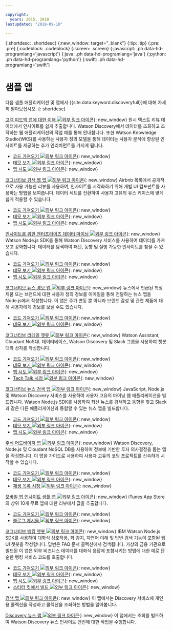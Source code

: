 ```yaml
---

copyright:
  years: 2015, 2018
lastupdated: "2018-09-10"

---
```


{:shortdesc: .shortdesc}
{:new_window: target="_blank"}
{:tip: .tip}
{:pre: .pre}
{:codeblock: .codeblock}
{:screen: .screen}
{:javascript: .ph data-hd-programlang='javascript'}
{:java: .ph data-hd-programlang='java'}
{:python: .ph data-hd-programlang='python'}
{:swift: .ph data-hd-programlang='swift'}

# 샘플 앱

다음 샘플 애플리케이션 및 랩에서 {{site.data.keyword.discoveryfull}}에 대해 자세히 알아보십시오.
{: shortdesc}

[고객 피드백 앱에 대한 이해 ![외부 링크 아이콘](../../icons/launch-glyph.svg "외부 링크 아이콘")](http://ibm.biz/customerinsightspattern){: new_window}
원시 텍스트 리뷰 데이터에서 인사이트를 쉽게 추출합니다. Watson Discovery에서 데이터를 조회하고 조작하는 웹 애플리케이션의 작업 예를 통해 안내합니다. 또한 Watson Knowledge Studio(WKS)를 사용하는 사용자 정의 모델을 통해 데이터는 사용자 분석에 향상된 인사이트를 제공하는 추가 인리치먼트를 가지게 됩니다.
  - [코드 가져오기 ![외부 링크 아이콘](../../icons/launch-glyph.svg "외부 링크 아이콘")](https://github.com/IBM/watson-discovery-food-reviews?cm_sp=Developer-_-develop-your-own-watson-discovery-service-application-_-Get-the-Code){: new_window}
  - [데모 보기 ![외부 링크 아이콘](../../icons/launch-glyph.svg "외부 링크 아이콘")](https://www.youtube.com/watch?v=gzlUSyLccSg){: new_window}
  - [앱 시도 ![외부 링크 아이콘](../../icons/launch-glyph.svg "외부 링크 아이콘")](https://watson-discovery-food-reviews-demo.mybluemix.net/?cm_sp=dw-bluemix-_-code-_-devcenter){: new_window}

[코그너티브 검색 웹 앱 ![외부 링크 아이콘](../../icons/launch-glyph.svg "외부 링크 아이콘")](http://ibm.biz/searchpattern){: new_window}
Airbnb 목록에서 공개적으로 사용 가능한 리뷰를 사용하여, 인사이트를 시각화하기 위해 개별 UI 컴포넌트를 사용하는 방법을 보여줍니다. 데이터 세트를 전환하여 사용자 고유의 유스 케이스에 맞게 쉽게 적용할 수 있습니다.
  - [코드 가져오기 ![외부 링크 아이콘](../../icons/launch-glyph.svg "외부 링크 아이콘")](https://github.com/IBM/watson-discovery-ui?cm_sp=Developer-_-develop-a-fully-featured-web-app-built-on-the-watson-discovery-service-_-Get-the-Code){: new_window}
  - [데모 보기 ![외부 링크 아이콘](../../icons/launch-glyph.svg "외부 링크 아이콘")](https://www.youtube.com/watch?v=5EEmQwcjUa4&cm_sp=Developer-_-develop-a-fully-featured-web-app-built-on-the-watson-discovery-service-_-View-the-Video){: new_window}
  - [앱 시도 ![외부 링크 아이콘](../../icons/launch-glyph.svg "외부 링크 아이콘")](https://watson-discovery-ui-demo.mybluemix.net/?cm_sp=dw-bluemix-_-code-_-devcenter){: new_window}
  
[인사이트를 위한 엔터프라이즈 데이터 마이닝 ![외부 링크 아이콘](../../icons/launch-glyph.svg "외부 링크 아이콘")](http://ibm.biz/minedatapattern){: new_window}
Watson Node.js SDK를 통해 Watson Discovery 서비스를 사용하여 데이터를 가져오고 강화합니다. 데이터를 탐색하여 패턴, 동향 및 실행 가능한 인사이트를 찾을 수 있습니다.
  - [코드 가져오기 ![외부 링크 아이콘](../../icons/launch-glyph.svg "외부 링크 아이콘")](https://github.com/IBM/watson-discovery-analyze-data-breaches?cm_sp=IBMCode-_-import-enrich-and-gain-insight-from-data-_-Get-the-Code){: new_window}
  - [데모 보기 ![외부 링크 아이콘](../../icons/launch-glyph.svg "외부 링크 아이콘")](https://www.youtube.com/watch?v=zAu9tHefdDc&cm_sp=IBMCode-_-import-enrich-and-gain-insight-from-data-_-View-the-Demo){: new_window}
  - [앱 시도 ![외부 링크 아이콘](../../icons/launch-glyph.svg "외부 링크 아이콘")](https://watson-discovery-analyze-data-breaches-20180525204327714.mybluemix.net/?cm_sp=dw-bluemix-_-code-_-devcenter){: new_window}

[코그너티브 뉴스 경보 앱 ![외부 링크 아이콘](../../icons/launch-glyph.svg "외부 링크 아이콘")](http://ibm.biz/newsalerting){: new_window}
뉴스에서 언급된 특정 제품 또는 브랜드에 대한 사용자 정의 경보를 이메일을 통해 전달하는 뉴스 앱을 Node.js에서 작성합니다. 이 앱은 주가 변동 뿐 아니라 브랜드 감성 및 관련 제품에 대해 사용자에게 경보를 보낼 수도 있습니다.
  - [코드 가져오기 ![외부 링크 아이콘](../../icons/launch-glyph.svg "외부 링크 아이콘")](https://github.com/IBM/watson-discovery-news-alerting?cm_sp=IBMCode-_-create-a-cognitive-news-alerting-app-_-Get-the-Code){: new_window}
  - [데모 보기 ![외부 링크 아이콘](../../icons/launch-glyph.svg "외부 링크 아이콘")](https://www.youtube.com/watch?v=N-HaIpPGde0&cm_sp=IBMCode-_-create-a-cognitive-news-alerting-app-_-View-the-demo){: new_window}
  
[코그너티브 리테일 챗봇 ![외부 링크 아이콘](../../icons/launch-glyph.svg "외부 링크 아이콘")](http://ibm.biz/retailchatbot){: new_window}
Watson Assistant, Cloudant NoSQL 데이터베이스, Watson Discovery 및 Slack 그룹을 사용하여 챗봇 대화 상자를 작성합니다.
  - [코드 가져오기 ![외부 링크 아이콘](../../icons/launch-glyph.svg "외부 링크 아이콘")](https://github.com/IBM/watson-online-store/?cm_sp=IBMCode-_-create-cognitive-retail-chatbot-_-Get-the-Code){: new_window}
  - [데모 보기 ![외부 링크 아이콘](../../icons/launch-glyph.svg "외부 링크 아이콘")](https://www.youtube.com/watch?v=b-94B3O1czU&cm_sp=IBMCode-_-create-cognitive-retail-chatbot-_-View-the-Demo){: new_window}
  - [앱 시도 ![외부 링크 아이콘](../../icons/launch-glyph.svg "외부 링크 아이콘")](https://watson-online-store-live.mybluemix.net/?cm_sp=dw-bluemix-_-code-_-devcenter){: new_window}
  - [Tech Talk 시청 ![외부 링크 아이콘](../../icons/launch-glyph.svg "외부 링크 아이콘")](https://developer.ibm.com/code/videos/tech-talk-replay-create-cognitive-retail-chatbot/){: new_window}
  
[코그너티브 뉴스 검색 앱 ![외부 링크 아이콘](../../icons/launch-glyph.svg "외부 링크 아이콘")](http://ibm.biz/trendingnews){: new_window}
JavaScript, Node.js 및 Watson Discovery 서비스를 사용하여 사용자 고유의 마이닝 웹 애플리케이션을 빌드합니다. Watson Node.js SDK를 사용하여 최신 뉴스를 검색하고 동향을 찾고 Slack과 같은 다른 애플리케이션과 통합할 수 있는 뉴스 앱을 빌드합니다.
  - [코드 가져오기 ![외부 링크 아이콘](../../icons/launch-glyph.svg "외부 링크 아이콘")](https://github.com/IBM/watson-discovery-news/?cm_sp=IBMCode-_-create-a-cognitive-news-search-app-_-Get-the-Code){: new_window}
  - [데모 보기 ![외부 링크 아이콘](../../icons/launch-glyph.svg "외부 링크 아이콘")](https://www.youtube.com/watch?v=EZGgvci9nC0&cm_sp=IBMCode-_-create-a-cognitive-news-search-app-_-View-the-Demo){: new_window}
  - [앱 시도 ![외부 링크 아이콘](../../icons/launch-glyph.svg "외부 링크 아이콘")](https://watson-discovery-news-demo.mybluemix.net/?cm_sp=dw-bluemix-_-code-_-devcenter){: new_window}
  
[주식 어드바이저 앱 ![외부 링크 아이콘](../../icons/launch-glyph.svg "외부 링크 아이콘")](http://ibm.biz/stockinformation){: new_window}
Watson Discovery, Node.js 및 Cloudant NoSQL DB를 사용하여 정보에 기반한 투자 의사결정을 돕는 앱을 작성합니다. 이 앱을 가이드로 사용하여 사용자 고유의 코딩 프로젝트를 신속하게 시작할 수 있습니다.
  - [코드 가져오기 ![외부 링크 아이콘](../../icons/launch-glyph.svg "외부 링크 아이콘")](https://github.com/IBM/watson-stock-advisor){: new_window}
  - [데모 보기 ![외부 링크 아이콘](../../icons/launch-glyph.svg "외부 링크 아이콘")](https://youtu.be/uigisF50F8s){: new_window}
  - [재생 목록 시청 ![외부 링크 아이콘](../../icons/launch-glyph.svg "외부 링크 아이콘")](https://www.youtube.com/playlist?list=PLzUbsvIyrNfknNewObx5N7uGZ5FKH0Fde){: new_window}

[모바일 앱 인사이트 샘플 앱 ![외부 링크 아이콘](../../icons/launch-glyph.svg "외부 링크 아이콘")](http://ibm.biz/mobileinsights){: new_window}
iTunes App Store의 상위 10개 무료 앱에 대한 리뷰에서 값을 추출합니다.
  - [코드 가져오기 ![외부 링크 아이콘](../../icons/launch-glyph.svg "외부 링크 아이콘")](https://github.com/watson-developer-cloud/app-insights-discovery){: new_window}
  - [블로그 게시물 ![외부 링크 아이콘](../../icons/launch-glyph.svg "외부 링크 아이콘")](https://www.ibm.com/blogs/watson/2017/06/next-breakthrough-in-bad-customer-review/){: new_window}

[코그너티브 뱅킹 챗봇 ![외부 링크 아이콘](../../icons/launch-glyph.svg "외부 링크 아이콘")](http://ibm.biz/bankingbot){: new_window}
IBM Watson Node.js SDK를 사용하여 대화식 상호작용, 화 감지, 자연어 이해 및 답변 검색 기능이 포함된 웹 UI 챗봇을 작성합니다. 답변은 FAQ 문서 콜렉션에서 검색됩니다. 가상의 금융 기관으로 빌드된 이 앱은 외부 비즈니스 데이터를 대화식 응답에 포함시키는 방법에 대한 예로 단순한 뱅킹 서비스 코드를 호출합니다.
  - [코드 가져오기 ![외부 링크 아이콘](../../icons/launch-glyph.svg "외부 링크 아이콘")](https://github.com/IBM/watson-banking-chatbot?cm_sp=IBMCode-_-create-cognitive-banking-chatbot-_-Get-the-Code){: new_window}
  - [데모 보기 ![외부 링크 아이콘](../../icons/launch-glyph.svg "외부 링크 아이콘")](https://www.youtube.com/watch?v=Jxi7U7VOMYg&cm_sp=IBMCode-_-create-cognitive-banking-chatbot-_-View-the-Demo){: new_window}
  - [앱 시도 ![외부 링크 아이콘](../../icons/launch-glyph.svg "외부 링크 아이콘")](https://create-a-cognitive-banking-chatbot-hnike.mybluemix.net/?cm_sp=dw-bluemix-_-code-_-devcenter){: new_window}
  - [스타터 킷에서 빌드 ![외부 링크 아이콘](../../icons/launch-glyph.svg "외부 링크 아이콘")](https://console.bluemix.net/developer/watson/create-project?starterKit=a5819b41-0f6f-34cb-9067-47fd16835d04&cm_sp=dw-bluemix-_-code-_-devcenter){: new_window}
   
[검색 랩 ![외부 링크 아이콘](../../icons/launch-glyph.svg "외부 링크 아이콘")](http://ibm.biz/watsondiscoverylab){: new_window}
이 랩에서는 Discovery 서비스에 개인용 콜렉션을 작성하고 콜렉션을 조회하는 방법을 알아봅니다.

[Discovery 뉴스 랩 ![외부 링크 아이콘](../../icons/launch-glyph.svg "외부 링크 아이콘")](http://ibm.biz/discoverynewslab){: new_window}
이 랩에서는 조회를 빌드하여 Watson Discovery 뉴스 인사이트 엔진에 대한 작업을 수행합니다.
